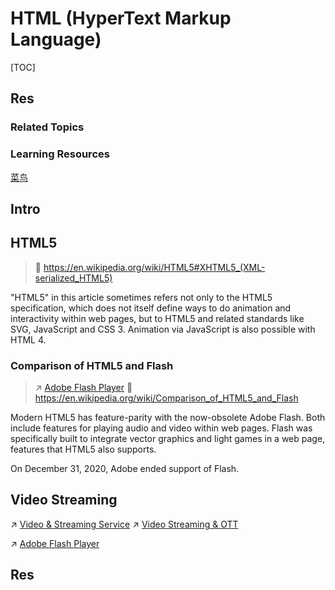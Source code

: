 # HTML (HyperText Markup Language)

[TOC]



## Res
### Related Topics


### Learning Resources
[菜鸟](https://www.runoob.com/tags/html-reference.html)



## Intro



## HTML5
> 🔗 https://en.wikipedia.org/wiki/HTML5#XHTML5_(XML-serialized_HTML5)

"HTML5" in this article sometimes refers not only to the HTML5 specification, which does not itself define ways to do animation and interactivity within web pages, but to HTML5 and related standards like SVG, JavaScript and CSS 3. Animation via JavaScript is also possible with HTML 4.

### Comparison of HTML5 and Flash
> ↗ [Adobe Flash Player](../../../Video%20&%20Streaming%20Service/Streaming%20Applications%20&%20Implementations/Adobe%20Flash%20Player.md)
> 🔗 https://en.wikipedia.org/wiki/Comparison_of_HTML5_and_Flash

Modern HTML5 has feature-parity with the now-obsolete Adobe Flash. Both include features for playing audio and video within web pages. Flash was specifically built to integrate vector graphics and light games in a web page, features that HTML5 also supports.

On December 31, 2020, Adobe ended support of Flash.



## Video Streaming
↗ [Video & Streaming Service](../../../Video%20&%20Streaming%20Service/Video%20&%20Streaming%20Service.md)
↗ [Video Streaming & OTT](../../../../../🔑%20CS%20Core/🏎️%20Computer%20Networking%20and%20Communication/Video%20Streaming%20&%20OTT/Video%20Streaming%20&%20OTT.md)

↗ [Adobe Flash Player](../../../Video%20&%20Streaming%20Service/Streaming%20Applications%20&%20Implementations/Adobe%20Flash%20Player.md)



## Res
[HTML5 | Wikipedia]: https://en.wikipedia.org/wiki/HTML5#XHTML5_(XML-serialized_HTML5)
